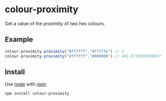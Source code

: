 # colour-proximity

Get a value of the proximity of two hex colours.

## Example

```javascript
colour-proximity.proximity("#ffffff","#fffffe")	// 1
colour-proximity.proximity("#ffffff","#000000")	// 441.6729559300637
```

## Install

Use [node](http://nodejs.org) with [npm](http://npmjs.org):

	npm install colour-proximity

